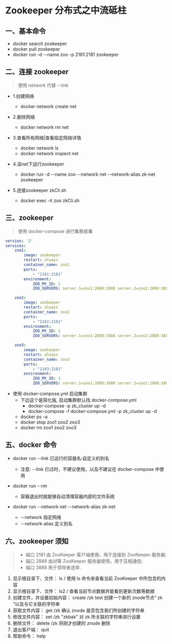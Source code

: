 # Zookeeper 分布式之中流砥柱

## 一、基本命令

- docker search zookeeper
- docker pull zookeeper
- docker run -d --name zoo -p 2181:2181 zookeeper

## 二、连接 zookeeper
> 使用 network 代替 --link
- 1.创建网络
  - docker network create net

- 2.删除网络
  - docker network rm net

- 3.查看所有网络|查看指定网络详情
  - docker network ls
  - docker network inspect net

- 4.该net下运行zookeeper
  - docker run -d --name zoo --network net --network-alias zk-net zookeeper

- 5.连接zookeeper zkCli.sh
  - docker exec -it zoo zkCli.sh

## 三、zookeeper
> 使用 docker-compose 进行集群部署
```yaml
version: '2'
services:
    zoo1:
        image: zookeeper
        restart: always
        container_name: zoo1
        ports:
            - "2181:2181"
        environment:
            ZOO_MY_ID: 1
            ZOO_SERVERS: server.1=zoo1:2888:3888 server.2=zoo2:2888:3888 server.3=zoo3:2888:3888

    zoo2:
        image: zookeeper
        restart: always
        container_name: zoo2
        ports:
            - "2182:2181"
        environment:
            ZOO_MY_ID: 2
            ZOO_SERVERS: server.1=zoo1:2888:3888 server.2=zoo2:2888:3888 server.3=zoo3:2888:3888

    zoo3:
        image: zookeeper
        restart: always
        container_name: zoo3
        ports:
            - "2183:2181"
        environment:
            ZOO_MY_ID: 3
            ZOO_SERVERS: server.1=zoo1:2888:3888 server.2=zoo2:2888:3888 server.3=zoo3:2888:3888
```
- 使用 docker-compose.yml 启动集群
  - 下边这个是简化版, 启动集群默认找 docker-compose.yml
    - docker-compose -p zk_cluster up -d
    - docker-compose -f docker-compose.yml -p zk_cluster up -d
  - docker ps -a
  - docker stop zoo1 zoo2 zoo3
  - docker rm zoo1 zoo2 zoo3

## 五、docker 命令

- docker run --link 已运行的容器名:自定义的别名
  - 注意: --link 已过时，不建议使用，以及不建议在 docker-compose 中使用

- docker run --rm
  - 容器退出时就能够自动清理容器内部的文件系统

- docker run --network net --network-alias zk-net
  - --network 指定网络
  - --network-alias 定义别名

## 六、zookeeper 须知
> - 端口 2181 由 ZooKeeper 客户端使用，用于连接到 ZooKeeper 服务器;
> - 端口 2888 由对等 ZooKeeper 服务器使用，用于互相通信;
> - 端口 3888 用于领导者选举.

1. 显示根目录下、文件： ls / 使用 ls 命令来查看当前 ZooKeeper 中所包含的内容
2. 显示根目录下、文件： ls2 / 查看当前节点数据并能看到更新次数等数据
3. 创建文件，并设置初始内容： create /zk test 创建一个新的 znode节点“ zk ”以及与它关联的字符串
4. 获取文件内容： get /zk 确认 znode 是否包含我们所创建的字符串
5. 修改文件内容： set /zk "zkbak" 对 zk 所关联的字符串进行设置
6. 删除文件： delete /zk 将刚才创建的 znode 删除
7. 退出客户端： quit
8. 帮助命令： help


